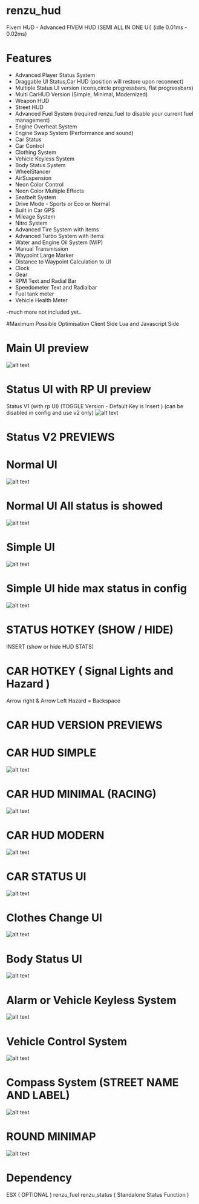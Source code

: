 # renzu_hud
Fivem HUD - Advanced FIVEM HUD (SEMI ALL IN ONE UI) (idle 0.01ms - 0.02ms)
# Features
- Advanced Player Status System
- Draggable UI Status,Car HUD (position will restore upon reconnect)
- Multiple Status UI version (icons,circle progressbars, flat progressbars)
- Multi CarHUD Version (Simple, Minimal, Modernized)
- Weapon HUD
- Street HUD
- Advanced Fuel System (required renzu_fuel to disable your current fuel management)
- Engine Overheat System
- Engine Swap System (Performance and sound)
- Car Status
- Car Control
- Clothing System
- Vehicle Keyless System
- Body Status System
- WheelStancer
- AirSuspension
- Neon Color Control
- Neon Color Multiple Effects
- Seatbelt System
- Drive Mode - Sports or Eco or Normal
- Built in Car GPS
- Mileage System
- Nitro System
- Advanced Tire System with items
- Advanced Turbo System with items
- Water and Engine Oil System (WIP)
- Manual Transmission
- Waypoint Large Marker
- Distance to Waypoint Calculation to UI
- Clock
- Gear
- RPM Text and Radial Bar
- Speedometer Text and Radialbar
- Fuel tank meter
- Vehicle Health Meter

-much more not included yet..

#Maximum Possible Optimisation
Client Side Lua and Javascript Side
# Main UI preview
![alt text](https://i.imgur.com/if4xS9L.png)
# Status UI with RP UI preview
Status V1 (with rp UI) (TOGGLE Version - Default Key is Insert ) (can be disabled in config and use v2 only)
![alt text](https://i.imgur.com/pwWiGF6.png)
# Status V2 PREVIEWS
# Normal UI
![alt text](https://i.imgur.com/nddxuL8.png)
# Normal UI All status is showed
![alt text](https://i.imgur.com/bXtGhy2.png)
# Simple UI
![alt text](https://i.imgur.com/sJKmZ9P.png)
# Simple UI hide max status in config
![alt text](https://i.imgur.com/3apTU7O.png)
# STATUS HOTKEY (SHOW / HIDE)
INSERT (show or hide HUD STATS)
# CAR HOTKEY ( Signal Lights and Hazard )
Arrow right & Arrow Left
Hazard = Backspace

# CAR HUD VERSION PREVIEWS
# CAR HUD SIMPLE
![alt text](https://i.imgur.com/kJdCIqT.png)
# CAR HUD MINIMAL (RACING)
![alt text](https://i.imgur.com/3Ck9njA.png)
# CAR HUD MODERN
![alt text](https://i.imgur.com/8MlJG4H.png)

# CAR STATUS UI
![alt text](https://i.imgur.com/1VaJs0f.png)

# Clothes Change UI
![alt text](https://i.imgur.com/Cu3VLjT.png)

# Body Status UI
![alt text](https://i.imgur.com/MPE6zBC.png)

# Alarm or Vehicle Keyless System
![alt text](https://i.imgur.com/KjyLPMb.png)

# Vehicle Control System 
![alt text](https://i.imgur.com/eniMcyR.png)

# Compass System (STREET NAME AND LABEL)
![alt text](https://i.imgur.com/ucC1bw5.png)

# ROUND MINIMAP
![alt text](https://i.imgur.com/7c0jN4i.png)

# Dependency
ESX ( OPTIONAL )
renzu_fuel
renzu_status ( Standalone Status Function )
